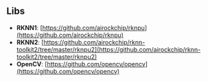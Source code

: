 
## Libs
- **RKNN1**: [https://github.com/airockchip/rknpu](https://github.com/airockchip/rknpu)
- **RKNN2**: [https://github.com/airockchip/rknn-toolkit2/tree/master/rknpu2](https://github.com/airockchip/rknn-toolkit2/tree/master/rknpu2)
- **OpenCV**: [https://github.com/opencv/opencv](https://github.com/opencv/opencv)

